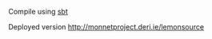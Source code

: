 Compile using [sbt](https://github.com/harrah/xsbt/wiki)

Deployed version http://monnetproject.deri.ie/lemonsource

